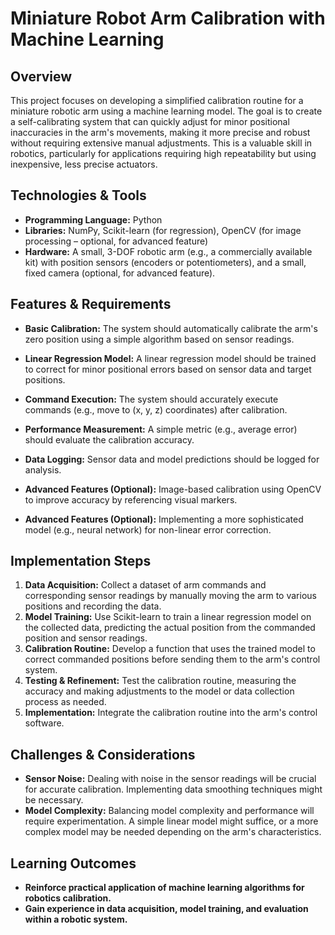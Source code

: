#  Miniature Robot Arm Calibration with Machine Learning

## Overview

This project focuses on developing a simplified calibration routine for a miniature robotic arm using a machine learning model.  The goal is to create a self-calibrating system that can quickly adjust for minor positional inaccuracies in the arm's movements, making it more precise and robust without requiring extensive manual adjustments.  This is a valuable skill in robotics, particularly for applications requiring high repeatability but using inexpensive, less precise actuators.

## Technologies & Tools

* **Programming Language:** Python
* **Libraries:** NumPy, Scikit-learn (for regression), OpenCV (for image processing – optional, for advanced feature)
* **Hardware:**  A small, 3-DOF robotic arm (e.g., a commercially available kit) with position sensors (encoders or potentiometers), and a small, fixed camera (optional, for advanced feature).

## Features & Requirements

- **Basic Calibration:** The system should automatically calibrate the arm's zero position using a simple algorithm based on sensor readings.
- **Linear Regression Model:**  A linear regression model should be trained to correct for minor positional errors based on sensor data and target positions.
- **Command Execution:**  The system should accurately execute commands (e.g., move to (x, y, z) coordinates) after calibration.
- **Performance Measurement:**  A simple metric (e.g., average error) should evaluate the calibration accuracy.
- **Data Logging:**  Sensor data and model predictions should be logged for analysis.


- **Advanced Features (Optional):**  Image-based calibration using OpenCV to improve accuracy by referencing visual markers.
- **Advanced Features (Optional):** Implementing a more sophisticated model (e.g., neural network) for non-linear error correction.

## Implementation Steps

1. **Data Acquisition:** Collect a dataset of arm commands and corresponding sensor readings by manually moving the arm to various positions and recording the data.
2. **Model Training:** Use Scikit-learn to train a linear regression model on the collected data, predicting the actual position from the commanded position and sensor readings.
3. **Calibration Routine:** Develop a function that uses the trained model to correct commanded positions before sending them to the arm's control system.
4. **Testing & Refinement:** Test the calibration routine, measuring the accuracy and making adjustments to the model or data collection process as needed.
5. **Implementation:** Integrate the calibration routine into the arm's control software.

## Challenges & Considerations

- **Sensor Noise:**  Dealing with noise in the sensor readings will be crucial for accurate calibration. Implementing data smoothing techniques might be necessary.
- **Model Complexity:** Balancing model complexity and performance will require experimentation. A simple linear model might suffice, or a more complex model may be needed depending on the arm's characteristics.


## Learning Outcomes

- **Reinforce practical application of machine learning algorithms for robotics calibration.**
- **Gain experience in data acquisition, model training, and evaluation within a robotic system.**

